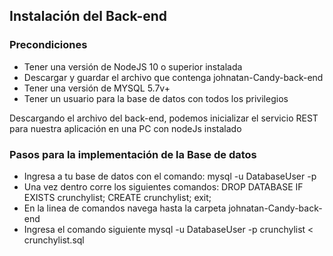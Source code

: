<h2>Instalación del Back-end</h2>
<h3>Precondiciones</h3>
<ul>
  <li>Tener una versión de NodeJS 10 o superior instalada</li>
  <li>Descargar y guardar el archivo que contenga johnatan-Candy-back-end</li>
  <li>Tener una versión de MYSQL 5.7v+</li> 
  <li>Tener un usuario para la base de datos con todos los privilegios</li>
</ul>
<p>
  Descargando el archivo del back-end, podemos inicializar el servicio REST para nuestra aplicación en una PC con nodeJs instalado
</p>
<h3>Pasos para la implementación de la Base de datos</h3>
<ul>
  <li>Ingresa a tu base de datos con el comando: mysql -u DatabaseUser -p</li>
  <li>Una vez dentro corre los siguientes comandos:  DROP DATABASE IF EXISTS crunchylist; CREATE crunchylist; exit;</li>
  <li>En la linea de comandos navega hasta la carpeta johnatan-Candy-back-end</li> 
  <li>Ingresa el comando siguiente mysql -u DatabaseUser -p crunchylist < crunchylist.sql</li>
</ul>
